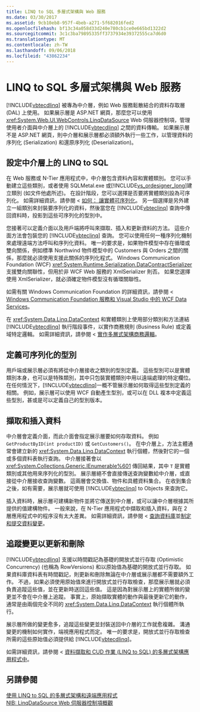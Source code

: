 ```yaml
---
title: LINQ to SQL 多層式架構與 Web 服務
ms.date: 03/30/2017
ms.assetid: 9cb10eb8-957f-4beb-a271-5f682016fed2
ms.openlocfilehash: bf13c34a058d33d240e780cb1ce0e665bd1322d2
ms.sourcegitcommit: 3c1c3ba79895335ff3737934e39372555ca7d6d0
ms.translationtype: MT
ms.contentlocale: zh-TW
ms.lasthandoff: 09/06/2018
ms.locfileid: "43862234"
---
```

# <a name="linq-to-sql-n-tier-with-web-services"></a>LINQ to SQL 多層式架構與 Web 服務
[!INCLUDE[vbtecdlinq](../../../../../../includes/vbtecdlinq-md.md)] 被專為中介層，例如 Web 服務鬆散結合的資料存取層 (DAL) 上使用。 如果展示層是 ASP.NET 網頁，那麼您可以使用 <xref:System.Web.UI.WebControls.LinqDataSource> Web 伺服器控制項，管理使用者介面與中介層上的 [!INCLUDE[vbtecdlinq](../../../../../../includes/vbtecdlinq-md.md)] 之間的資料傳輸。 如果展示層不是 ASP.NET 網頁，則中介層和展示層都必須額外執行一些工作，以管理資料的序列化 (Serialization) 和還原序列化 (Deserialization)。  
  
## <a name="setting-up-linq-to-sql-on-the-middle-tier"></a>設定中介層上的 LINQ to SQL  
 在 Web 服務或 N-Tier 應用程式中，中介層包含資料內容和實體類別。 您可以手動建立這些類別，或者使用 SQLMetal.exe 或[!INCLUDE[vs_ordesigner_long](../../../../../../includes/vs-ordesigner-long-md.md)]建立類別 (如文件他處所述)。 在設計階段，您可以選擇是否要將實體類別設為可序列化。 如需詳細資訊，請參閱 <<c0> [ 如何： 讓實體可序列化](../../../../../../docs/framework/data/adonet/sql/linq/how-to-make-entities-serializable.md)。 另一個選擇是另外建立一組類別來封裝要序列化的資料，然後當您在 [!INCLUDE[vbteclinq](../../../../../../includes/vbteclinq-md.md)] 查詢中傳回資料時，投影到這些可序列化的型別中。  
  
 您接著可以定義介面以及用戶端將呼叫來擷取、插入和更新資料的方法。 這些介面方法會包裝您的 [!INCLUDE[vbteclinq](../../../../../../includes/vbteclinq-md.md)] 查詢。 您可以使用任何一種序列化機制來處理遠端方法呼叫和序列化資料。 唯一的要求是，如果物件模型中存在循環或雙向關係，例如標準 Northwind 物件模型中的 Customers 與 Orders 之間的關係，那麼就必須使用支援此關係的序列化程式。 Windows Communication Foundation (WCF) <xref:System.Runtime.Serialization.DataContractSerializer> 支援雙向關聯性，但用於非 WCF Web 服務的 XmlSerializer 則否。 如果您選擇使用 XmlSerializer，就必須確定物件模型沒有循環關聯性。  
  
 如需有關 Windows Communication Foundation 的詳細資訊，請參閱 < [Windows Communication Foundation 服務和 Visual Studio 中的 WCF Data Services](/visualstudio/data-tools/windows-communication-foundation-services-and-wcf-data-services-in-visual-studio)。  
  
 在 <xref:System.Data.Linq.DataContext> 和實體類別上使用部分類別和方法連結 [!INCLUDE[vbtecdlinq](../../../../../../includes/vbtecdlinq-md.md)] 執行階段事件，以實作商務規則 (Business Rule) 或定義域特定邏輯。 如需詳細資訊，請參閱 <<c0> [ 實作多層式架構商務邏輯](../../../../../../docs/framework/data/adonet/sql/linq/implementing-business-logic-linq-to-sql.md)。  
  
## <a name="defining-the-serializable-types"></a>定義可序列化的型別  
 用戶端或展示層必須有將從中介層接收之類別的型別定義。 這些型別可以是實體類別本身，也可以是特殊類別，其中只包裝實體類別中用以遠端處理的特定欄位。 在任何情況下，[!INCLUDE[vbtecdlinq](../../../../../../includes/vbtecdlinq-md.md)]一概不管展示層如何取得這些型別定義的相關。 例如，展示層可以使用 WCF 自動產生型別，或可以在 DLL 複本中定義這些型別，甚或是可以定義自己的型別版本。  
  
## <a name="retrieving-and-inserting-data"></a>擷取和插入資料  
 中介層會定義介面，而此介面會指定展示層要如何存取資料。 例如 `GetProductByID(int productID)` 或 `GetCustomers()`。 在中介層上，方法主體通常會建立新的 <xref:System.Data.Linq.DataContext> 執行個體，然後對它的一個或多個資料表執行查詢。 中介層接著會以 <xref:System.Collections.Generic.IEnumerable%601> 傳回結果，其中 `T` 是實體類別或其他用來序列化的型別。 展示層絕不會直接傳送查詢變數給中介層，或直接從中介層接收查詢變數。 這兩層會交換值、物件和具體資料集合。 在收到集合之後，如有需要，展示層就可使用 [!INCLUDE[vbteclinq](../../../../../../includes/vbteclinq-md.md)] to Objects 來查詢它。  
  
 插入資料時，展示層可建構新物件並將它傳送到中介層，或可以讓中介層根據其所提供的值建構物件。 一般來說，在 N-Tier 應用程式中擷取和插入資料，與在 2 層應用程式中的程序沒有太大差異。 如需詳細資訊，請參閱 <<c0> [ 查詢資料庫](../../../../../../docs/framework/data/adonet/sql/linq/querying-the-database.md)並[制定和提交資料變更](../../../../../../docs/framework/data/adonet/sql/linq/making-and-submitting-data-changes.md)。  
  
## <a name="tracking-changes-for-updates-and-deletes"></a>追蹤變更以更新和刪除  
 [!INCLUDE[vbtecdlinq](../../../../../../includes/vbtecdlinq-md.md)] 支援以時間戳記為基礎的開放式並行存取 (Optimistic Concurrency) (也稱為 RowVersions) 和以原始值為基礎的開放式並行存取。 如果資料庫資料表有時間戳記，則更新和刪除無論在中介層或展示層都不需要額外工作。 不過，如果必須使用原始值來進行開放式並行存取檢查，那麼展示層就必須負責追蹤這些值，並在更新時送回這些值。 這是因為對展示層上的實體所做的變更並不會在中介層上追蹤。 事實上，原始擷取實體的動作與最後更新它的動作，通常是由兩個完全不同的 <xref:System.Data.Linq.DataContext> 執行個體所執行。  
  
 展示層所做的變更愈多，追蹤這些變更並封裝送回中介層的工作就愈複雜。 溝通變更的機制如何實作，端視應用程式而定。 唯一的要求是，開放式並行存取檢查所需的這些原始值必須提供給 [!INCLUDE[vbtecdlinq](../../../../../../includes/vbtecdlinq-md.md)]。  
  
 如需詳細資訊，請參閱 <<c0> [ 資料擷取和 CUD 作業 (LINQ to SQL) 的多層式架構應用程式中](../../../../../../docs/framework/data/adonet/sql/linq/data-retrieval-and-cud-operations-in-n-tier-applications.md)。  
  
## <a name="see-also"></a>另請參閱  
 [使用 LINQ to SQL 的多層式架構和遠端應用程式](../../../../../../docs/framework/data/adonet/sql/linq/n-tier-and-remote-applications-with-linq-to-sql.md)  
 [NIB: LinqDataSource Web 伺服器控制項概觀](https://msdn.microsoft.com/library/104cfc3f-7385-47d3-8a51-830dfa791136)
